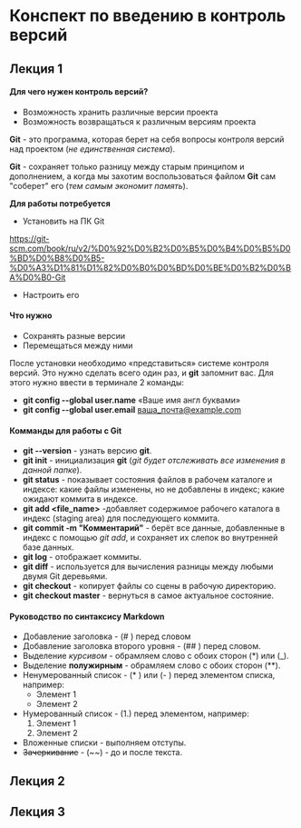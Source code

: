 # Конспект по введению в контроль версий 

## Лекция 1

#### Для чего нужен контроль версий?

* Возможность хранить различные версии проекта
* Возможность возвращаться к различным версиям проекта

**Git** - это программа, которая берет на себя вопросы контроля версий над проектом (*не единственная система*).

**Git** - сохраняет только разницу между старым принципом и дополнением, а когда мы захотим воспользоваться файлом **Git** сам "соберет" его (*тем самым экономит память*).

**Для работы потребуется**

* Установить на ПК Git
 
 https://git-scm.com/book/ru/v2/%D0%92%D0%B2%D0%B5%D0%B4%D0%B5%D0%BD%D0%B8%D0%B5-%D0%A3%D1%81%D1%82%D0%B0%D0%BD%D0%BE%D0%B2%D0%BA%D0%B0-Git 

* Настроить его

#### Что нужно

* Сохранять разные версии
* Перемещаться между ними 

После установки необходимо «представиться» системе контроля версий. Это нужно сделать всего один раз, и **git** запомнит вас. Для этого нужно ввести в терминале 2 команды:
- **git config --global user.name** «Ваше имя англ буквами»
- **git config --global user.email** ваша_почта@example.com

#### Комманды для работы с Git

- **git --version** - узнать версию **git**.
- **git init** - инициализация **git** (*git будет отслеживать все изменения в данной папке*).
- **git status** - показывает состояния файлов в рабочем каталоге и индексе: какие файлы изменены, но не добавлены в индекс; какие ожидают коммита в индексе.
- **git add <file_name>** -добавляет содержимое рабочего каталога в индекс (staging area) для последующего коммита.
- **git commit -m "Комментарий"** - берёт все данные, добавленные в индекс с помощью _git add_, и сохраняет их слепок во внутренней базе данных.
- **git log** - отображает коммиты.
- **git diff** - используется для вычисления разницы между любыми двумя Git деревьями.
- **git checkout** - копирует файлы со сцены в рабочую директорию.
- **git checkout master** - вернуться в самое актуальное состояние. 

#### Руководство по синтаксису Markdown

- Добавление заголовка - (# ) перед словом
- Добавление заголовка второго уровня - (## ) перед словом.
- Выделение _курсивом_ - обрамляем слово с обоих сторон (*) или (_).
- Выделение **полужирным** - обрамляем слово с обоих сторон (**).
- Ненумерованный список - (* ) или (- ) перед элементом списка, например:
    - Элемент 1
    - Элемент 2
- Нумерованный список - (1.) перед элементом, например:
    1. Элемент 1
    2. Элемент 2
- Вложенные списки - выполняем отступы.
- ~~Зачеркивание~~ - (~~) - до и после текста.

## Лекция 2

## Лекция 3

